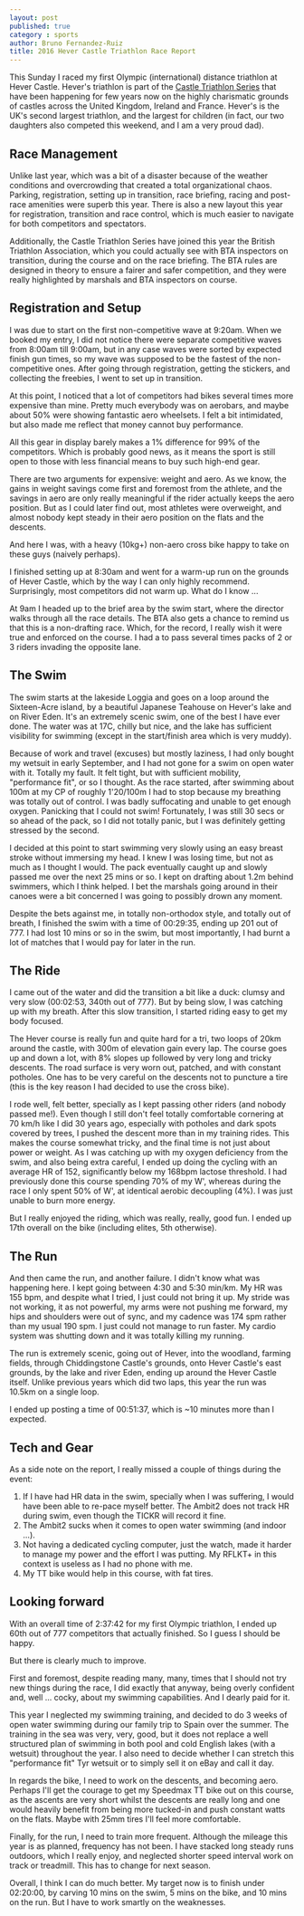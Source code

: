 ```yaml
---
layout: post
published: true
category : sports
author: Bruno Fernandez-Ruiz
title: 2016 Hever Castle Triathlon Race Report
---
```


This Sunday I raced my first Olympic (international) distance triathlon at Hever Castle. Hever's triathlon is part of the [Castle Triathlon Series](http://www.castletriathlonseries.co.uk/) that have been happening for few years now on the highly charismatic grounds of castles across the United Kingdom, Ireland and France. Hever's is the UK's second largest triathlon, and the largest for children (in fact, our two daughters also competed this weekend, and I am a very proud dad).

## Race Management

Unlike last year, which was a bit of a disaster because of the weather conditions and overcrowding that created a total organizational chaos. Parking, registration, setting up in transition, race briefing, racing and post-race amenities were superb this year. There is also a new layout this year for registration, transition and race control, which is much easier to navigate for both competitors and spectators.

Additionally, the Castle Triathlon Series have joined this year the British Triathlon Association, which you could actually see with BTA inspectors on transition, during the course and on the race briefing. The BTA rules are designed in theory to ensure a fairer and safer competition, and they were really highlighted by marshals and BTA inspectors on course.

## Registration and Setup

I was due to start on the first non-competitive wave at 9:20am. When we booked my entry, I did not notice there were separate competitive waves from 8:00am till 9:00am, but in any case waves were sorted by expected finish gun times, so my wave was supposed to be the fastest of the non-competitive ones. After going through registration, getting the stickers, and collecting the freebies, I went to set up in transition.

At this point, I noticed that a lot of competitors had bikes several times more expensive than mine. Pretty much everybody was on aerobars, and maybe about 50% were showing fantastic aero wheelsets. I felt a bit intimidated, but also made me reflect that money cannot buy performance.

All this gear in display barely makes a 1% difference for 99% of the competitors. Which is probably good news, as it means the sport is still open to those with less financial means to buy such high-end gear.

There are two arguments for expensive: weight and aero. As we know, the gains in weight savings come first and foremost from the athlete, and the savings in aero are only really meaningful if the rider actually keeps the aero position. But as I could later find out, most athletes were overweight, and almost nobody kept steady in their aero position on the flats and the descents.

And here I was, with a heavy (10kg+) non-aero cross bike happy to take on these guys (naively perhaps).

I finished setting up at 8:30am and went for a warm-up run on the grounds of Hever Castle, which by the way I can only highly recommend. Surprisingly, most competitors did not warm up. What do I know ...

At 9am I headed up to the brief area by the swim start, where the director walks through all the race details. The BTA also gets a chance to remind us that this is a non-drafting race. Which, for the record, I really wish it were true and enforced on the course. I had a to pass several times packs of 2 or 3 riders invading the opposite lane.

## The Swim

The swim starts at the lakeside Loggia and goes on a loop around the Sixteen-Acre island, by a beautiful Japanese Teahouse on Hever's lake and on River Eden. It's an extremely scenic swim, one of the best I have ever done. The water was at 17C, chilly but nice, and the lake has sufficient visibility for swimming (except in the start/finish area which is very muddy).

Because of work and travel (excuses) but mostly laziness, I had only bought my wetsuit in early September, and I had not gone for a swim on open water with it. Totally my fault. It felt tight, but with sufficient mobility, "performance fit", or so I thought. As the race started, after swimming about 100m at my CP of roughly 1'20/100m I had to stop because my breathing was totally out of control. I was badly suffocating and unable to get enough oxygen. Panicking that I could not swim! Fortunately, I was still 30 secs or so ahead of the pack, so I did not totally panic, but I was definitely getting stressed by the second.

I decided at this point to start swimming very slowly using an easy breast stroke without immersing my head. I knew I was losing time, but not as much as I thought I would. The pack eventually caught up and slowly passed me over the next 25 mins or so. I kept on drafting about 1.2m behind swimmers, which I think helped. I bet the marshals going around in their canoes were a bit concerned I was going to possibly drown any moment.

Despite the bets against me, in totally non-orthodox style, and totally out of breath, I finished the swim with a time of 00:29:35, ending up 201 out of 777. I had lost 10 mins or so in the swim, but most importantly, I had burnt a lot of matches that I would pay for later in the run.

## The Ride

I came out of the water and did the transition a bit like a duck: clumsy and very slow (00:02:53, 340th out of 777). But by being slow, I was catching up with my breath. After this slow transition, I started riding easy to get my body focused.

The Hever course is really fun and quite hard for a tri, two loops of 20km around the castle, with 300m of elevation gain every lap. The course goes up and down a lot, with 8% slopes up followed by very long and tricky descents. The road surface is very worn out, patched, and with constant potholes. One has to be very careful on the descents not to puncture a tire (this is the key reason I had decided to use the cross bike).

I rode well, felt better, specially as I kept passing other riders (and nobody passed me!). Even though I still don't feel totally comfortable cornering at 70 km/h like I did 30 years ago, especially with potholes and dark spots covered by trees, I pushed the descent more than in my training rides. This makes the course somewhat tricky, and the final time is not just about power or weight. As I was catching up with my oxygen deficiency from the swim, and also being extra careful, I ended up doing the cycling with an average HR of 152, significantly below my 168bpm lactose threshold. I had previously done this course spending 70% of my W', whereas during the race I only spent 50% of W', at identical aerobic decoupling (4%). I was just unable to burn more energy.

But I really enjoyed the riding, which was really, really, good fun. I ended up 17th overall on the bike (including elites, 5th otherwise).

## The Run

And then came the run, and another failure. I didn't know what was happening here. I kept going between 4:30 and 5:30 min/km. My HR was 155 bpm, and despite what I tried, I just could not bring it up. My stride was not working, it as not powerful, my arms were not pushing me forward, my hips and shoulders were out of sync, and my cadence was 174 spm rather than my usual 190 spm. I just could not manage to run faster. My cardio system was shutting down and it was totally killing my running.

The run is extremely scenic, going out of Hever, into the woodland, farming fields, through Chiddingstone Castle's grounds, onto Hever Castle's east grounds, by the lake and river Eden, ending up around the Hever Castle itself. Unlike previous years which did two laps, this year the run was 10.5km on a single loop.

I ended up posting a time of 00:51:37, which is ~10 minutes more than I expected.

## Tech and Gear

As a side note on the report, I really missed a couple of things during the event:

1. If I have had HR data in the swim, specially when I was suffering, I would have been able to re-pace myself better. The Ambit2 does not track HR during swim, even though the TICKR will record it fine.
2. The Ambit2 sucks when it comes to open water swimming (and indoor ...).
3. Not having a dedicated cycling computer, just the watch, made it harder to manage my power and the effort I was putting. My RFLKT+ in this context is useless as I had no phone with me.
4. My TT bike would help in this course, with fat tires.

## Looking forward

With an overall time of 2:37:42 for my first Olympic triathlon, I ended up 60th out of 777 competitors that actually finished. So I guess I should be happy.

But there is clearly much to improve.

First and foremost, despite reading many, many, times that I should not try new things during the race, I did exactly that anyway, being overly confident and, well ... cocky, about my swimming capabilities. And I dearly paid for it.

This year I neglected my swimming training, and decided to do 3 weeks of open water swimming during our family trip to Spain over the summer. The training in the sea was very, very, good, but it does not replace a well structured plan of swimming in both pool and cold English lakes (with a wetsuit) throughout the year. I also need to decide whether I can stretch this "performance fit" Tyr wetsuit or to simply sell it on eBay and call it day.

In regards the bike, I need to work on the descents, and becoming aero. Perhaps I'll get the courage to get my Speedmax TT bike out on this course, as the ascents are very short whilst the descents are really long and one would heavily benefit from being more tucked-in and push constant watts on the flats. Maybe with 25mm tires I'll feel more comfortable.

Finally, for the run, I need to train more frequent. Although the mileage this year is as planned, frequency has not been. I have stacked long steady runs outdoors, which I really enjoy, and neglected shorter speed interval work on track or treadmill. This has to change for next season.

Overall, I think I can do much better. My target now is to finish under 02:20:00, by carving 10 mins on the swim, 5 mins on the bike, and 10 mins on the run. But I have to work smartly on the weaknesses.

